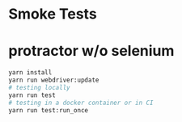# Smoke Tests

# protractor w/o selenium

```bash
yarn install
yarn run webdriver:update
# testing locally
yarn run test
# testing in a docker container or in CI
yarn run test:run_once
```
